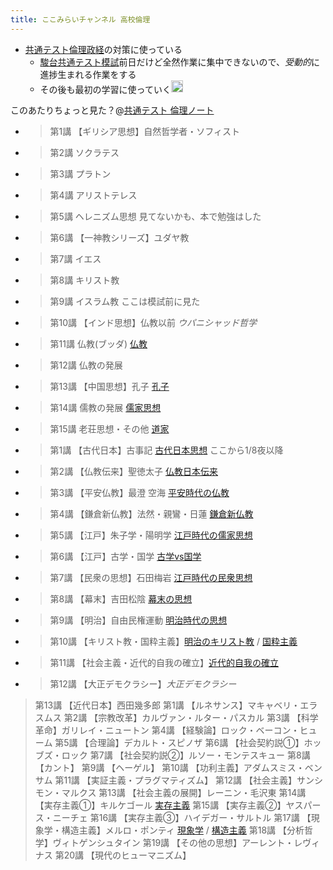 ```yaml
---
title: ここみらいチャンネル 高校倫理
---
```


* [共通テスト倫理政経](%E5%85%B1%E9%80%9A%E3%83%86%E3%82%B9%E3%83%88%E5%80%AB%E7%90%86%E6%94%BF%E7%B5%8C.md)の対策に使っている
  * [駿台共通テスト模試](%E9%A7%BF%E5%8F%B0%E5%85%B1%E9%80%9A%E3%83%86%E3%82%B9%E3%83%88%E6%A8%A1%E8%A9%A6.md)前日だけど全然作業に集中できないので、*受動的*に進捗生まれる作業をする
  * その後も最初の学習に使っていく<img src='https://scrapbox.io/api/pages/blu3mo-public/blu3mo/icon' alt='blu3mo.icon' height="19.5"/>

このあたりちょっと見た？@[共通テスト 倫理ノート](%E5%85%B1%E9%80%9A%E3%83%86%E3%82%B9%E3%83%88%20%E5%80%AB%E7%90%86%E3%83%8E%E3%83%BC%E3%83%88.md)

* 
   > 
   > 第1講 【ギリシア思想】自然哲学者・ソフィスト

* 
   > 
   > 第2講 ソクラテス

* 
   > 
   > 第3講 プラトン

* 
   > 
   > 第4講 アリストテレス

* 
   > 
   > 第5講 ヘレニズム思想
   > 見てないかも、本で勉強はした

* 
   > 
   > 第6講 【一神教シリーズ】ユダヤ教

* 
   > 
   > 第7講 イエス

* 
   > 
   > 第8講 キリスト教

* 
   > 
   > 第9講 イスラム教
   > ここは模試前に見た

* 
   > 
   > 第10講 【インド思想】仏教以前 *ウパニシャッド哲学*

* 
   > 
   > 第11講 仏教(ブッダ) [仏教](%E4%BB%8F%E6%95%99.md)

* 
   > 
   > 第12講 仏教の発展

* 
   > 
   > 第13講 【中国思想】孔子 [孔子](%E5%AD%94%E5%AD%90.md)

* 
   > 
   > 第14講 儒教の発展 [儒家思想](%E5%84%92%E5%AE%B6%E6%80%9D%E6%83%B3.md)

* 
   > 
   > 第15講 老荘思想・その他 [道家](%E9%81%93%E5%AE%B6.md)

* 
   > 
   > 第1講 【古代日本】古事記 [古代日本思想](%E5%8F%A4%E4%BB%A3%E6%97%A5%E6%9C%AC%E6%80%9D%E6%83%B3.md)
   > ここから1/8夜以降

* 
   > 
   > 第2講 【仏教伝来】聖徳太子  [仏教日本伝来](%E4%BB%8F%E6%95%99%E6%97%A5%E6%9C%AC%E4%BC%9D%E6%9D%A5.md)

* 
   > 
   > 第3講 【平安仏教】最澄 空海 [平安時代の仏教](%E5%B9%B3%E5%AE%89%E6%99%82%E4%BB%A3%E3%81%AE%E4%BB%8F%E6%95%99.md)

* 
   > 
   > 第4講 【鎌倉新仏教】法然・親鸞・日蓮 [鎌倉新仏教](%E9%8E%8C%E5%80%89%E6%96%B0%E4%BB%8F%E6%95%99.md)

* 
   > 
   > 第5講 【江戸】朱子学・陽明学 [江戸時代の儒家思想](%E6%B1%9F%E6%88%B8%E6%99%82%E4%BB%A3%E3%81%AE%E5%84%92%E5%AE%B6%E6%80%9D%E6%83%B3.md)

* 
   > 
   > 第6講 【江戸】古学・国学 [古学vs国学](%E5%8F%A4%E5%AD%A6vs%E5%9B%BD%E5%AD%A6.md)

* 
   > 
   > 第7講 【民衆の思想】石田梅岩 [江戸時代の民衆思想](%E6%B1%9F%E6%88%B8%E6%99%82%E4%BB%A3%E3%81%AE%E6%B0%91%E8%A1%86%E6%80%9D%E6%83%B3.md)

* 
   > 
   > 第8講 【幕末】吉田松陰 [幕末の思想](%E5%B9%95%E6%9C%AB%E3%81%AE%E6%80%9D%E6%83%B3.md)

* 
   > 
   > 第9講 【明治】自由民権運動 [明治時代の思想](%E6%98%8E%E6%B2%BB%E6%99%82%E4%BB%A3%E3%81%AE%E6%80%9D%E6%83%B3.md)

* 
   > 
   > 第10講 【キリスト教・国粋主義】[明治のキリスト教](%E6%98%8E%E6%B2%BB%E3%81%AE%E3%82%AD%E3%83%AA%E3%82%B9%E3%83%88%E6%95%99.md) / [国粋主義](%E5%9B%BD%E7%B2%8B%E4%B8%BB%E7%BE%A9.md)

* 
   > 
   > 第11講 【社会主義・近代的自我の確立】[近代的自我の確立](%E8%BF%91%E4%BB%A3%E7%9A%84%E8%87%AA%E6%88%91%E3%81%AE%E7%A2%BA%E7%AB%8B.md)

* 
   > 
   > 第12講 【大正デモクラシー】*大正デモクラシー*

 > 
 > 第13講 【近代日本】西田幾多郎
 > 第1講 【ルネサンス】マキャベリ・エラスムス
 > 第2講 【宗教改革】カルヴァン・ルター・パスカル
 > 第3講 【科学革命】ガリレイ・ニュートン
 > 第4講 【経験論】ロック・ベーコン・ヒューム
 > 第5講 【合理論】デカルト・スピノザ
 > 第6講 【社会契約説①】ホッブズ・ロック
 > 第7講 【社会契約説②】ルソー・モンテスキュー
 > 第8講 【カント】
 > 第9講 【ヘーゲル】
 > 第10講 【功利主義】アダムスミス・ベンサム
 > 第11講 【実証主義・プラグマティズム】
 > 第12講 【社会主義】サンシモン・マルクス
 > 第13講 【社会主義の展開】レーニン・毛沢東
 > 第14講 【実存主義①】キルケゴール [実存主義](%E5%AE%9F%E5%AD%98%E4%B8%BB%E7%BE%A9.md)
 > 第15講 【実存主義②】ヤスパース・ニーチェ
 > 第16講 【実存主義③】ハイデガー・サルトル
 > 第17講 【現象学・構造主義】メルロ・ポンティ [現象学](%E7%8F%BE%E8%B1%A1%E5%AD%A6.md) / [構造主義](%E6%A7%8B%E9%80%A0%E4%B8%BB%E7%BE%A9.md)
 > 第18講 【分析哲学】ヴィトゲンシュタイン
 > 第19講  【その他の思想】アーレント・レヴィナス
 > 第20講 【現代のヒューマニズム】
